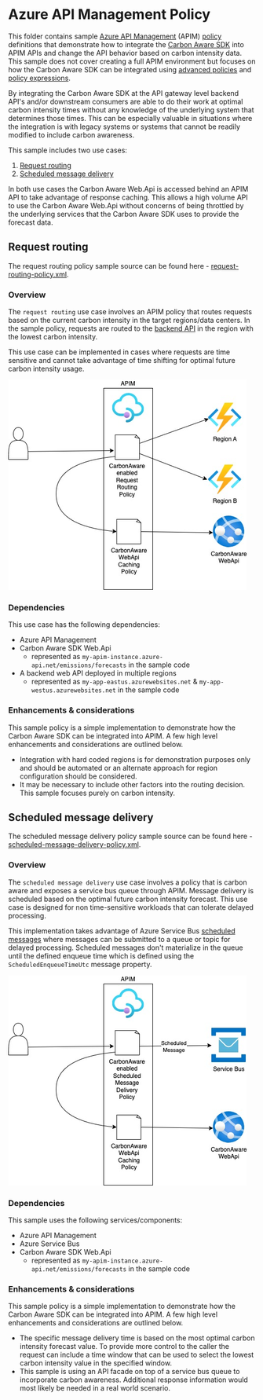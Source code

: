 <!-- markdownlint-disable MD024 -->
# Azure API Management Policy

This folder contains sample [Azure API Management](https://azure.microsoft.com/en-us/products/api-management/)
(APIM) [policy](https://learn.microsoft.com/en-us/azure/api-management/api-management-howto-policies) definitions
that demonstrate how to integrate the [Carbon Aware SDK](https://github.com/Green-Software-Foundation/carbon-aware-sdk)
into APIM APIs and change the API behavior based on carbon intensity
data. This sample does not cover creating a full APIM environment but
focuses on how the Carbon Aware SDK can be integrated using
[advanced policies](https://learn.microsoft.com/en-us/azure/api-management/api-management-policies#advanced-policies)
and [policy expressions](https://learn.microsoft.com/en-us/azure/api-management/api-management-policy-expressions).


By integrating the Carbon Aware SDK at the API gateway level
backend API's and/or downstream consumers are able to do their work
at optimal carbon intensity times without any knowledge of the
underlying system that determines those times. This can be especially
valuable in situations where the integration is with legacy systems
or systems that cannot be readily modified to include carbon awareness.

This sample includes two use cases:

1. [Request routing](#request-routing)
2. [Scheduled message delivery](#scheduled-message-delivery)

In both use cases the Carbon Aware Web.Api is accessed behind an
APIM API to take advantage of response caching. This allows a high volume
API to use the Carbon Aware Web.Api without concerns of being
throttled by the underlying services that the Carbon Aware SDK
uses to provide the forecast data.

## Request routing

The request routing policy sample source can be found here - [request-routing-policy.xml](request-routing-policy.xml).

### Overview

The `request routing` use case involves an APIM policy that routes requests
based on the current carbon intensity in the target regions/data centers.
In the sample policy, requests are routed to the [backend API](https://learn.microsoft.com/en-us/azure/api-management/backends)
in the region with the lowest carbon intensity.

This use case can be implemented in cases where requests are time
sensitive and cannot take advantage of time shifting for optimal future
carbon intensity usage.

![Request Routing](images/request-routing.jpg "Request Routing")

### Dependencies

This use case has the following dependencies:

* Azure API Management
* Carbon Aware SDK Web.Api
  * represented as `my-apim-instance.azure-api.net/emissions/forecasts` in the sample code
* A backend web API deployed in multiple regions
  * represented as `my-app-eastus.azurewebsites.net` &
    `my-app-westus.azurewebsites.net` in the sample code

### Enhancements & considerations

This sample policy is a simple implementation to demonstrate how
the Carbon Aware SDK can be integrated into APIM. A few high
level enhancements and considerations are outlined below.

* Integration with hard coded regions is for demonstration purposes
only and should be automated or an alternate approach for region
configuration should be considered.
* It may be necessary to include other factors into the routing
decision. This sample focuses purely on carbon intensity.

## Scheduled message delivery

The scheduled message delivery policy sample source can be found here - [scheduled-message-delivery-policy.xml](scheduled-message-delivery-policy.xml).

### Overview

The `scheduled message delivery` use case involves a policy that is
carbon aware and exposes a service bus queue through APIM. Message
delivery is scheduled based on the optimal future carbon intensity
forecast. This use case is designed for non time-sensitive workloads that
can tolerate delayed processing.

This implementation takes advantage of Azure Service Bus [scheduled
messages](https://learn.microsoft.com/en-us/azure/service-bus-messaging/message-sequencing#scheduled-messages)
where messages can be submitted to a queue or topic for
delayed processing. Scheduled messages don't materialize in the
queue until the defined enqueue time which is defined using the
`ScheduledEnqueueTimeUtc` message property.

![Schedule Message Delivery](images/schedule-message-delivery.jpg "Schedule Message Delivery")

### Dependencies

This sample uses the following services/components:

* Azure API Management
* Azure Service Bus
* Carbon Aware SDK Web.Api
  * represented as `my-apim-instance.azure-api.net/emissions/forecasts` in the sample code

### Enhancements & considerations

This sample policy is a simple implementation to demonstrate how
the Carbon Aware SDK can be integrated into APIM. A few high
level enhancements and considerations are outlined below.

* The specific message delivery time is based on the most optimal
carbon intensity forecast value. To provide more control to the
caller the request can include a time window that can be used to
select the lowest carbon intensity value in the specified window.
* This sample is using an API facade on top of a service bus queue to
incorporate carbon awareness. Additional response information would
most likely be needed in a real world scenario.
